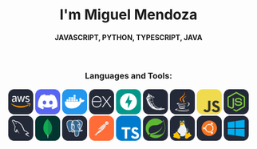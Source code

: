 <h1 align="center">I'm Miguel Mendoza</h1>
<h4 align="center">JAVASCRIPT, PYTHON, TYPESCRIPT, JAVA</h3>
<br>

<h3 align="center">Languages and Tools:</h3>

<div align="center">
<img src="https://github.com/MigueMendz/MigueMendz/blob/migueDEV/images/Aws.svg" alt="Descripción de la imagen" width="50">
<img src="https://github.com/MigueMendz/MigueMendz/blob/migueDEV/images/Discord.svg" alt="Descripción de la imagen" width="50">
<img src="https://github.com/MigueMendz/MigueMendz/blob/migueDEV/images/Docker.svg" alt="Descripción de la imagen" width="50">
<img src="https://github.com/MigueMendz/MigueMendz/blob/migueDEV/images/ExpressJS.svg" alt="Descripción de la imagen" width="50">
<img src="https://github.com/MigueMendz/MigueMendz/blob/migueDEV/images/FastAPI.svg" alt="Descripción de la imagen" width="50">
<img src="https://github.com/MigueMendz/MigueMendz/blob/migueDEV/images/Flask.svg" alt="Descripción de la imagen" width="50">
<img src="https://github.com/MigueMendz/MigueMendz/blob/migueDEV/images/Java.svg" alt="Descripción de la imagen" width="50">
<img src="https://github.com/MigueMendz/MigueMendz/blob/migueDEV/images/JavaScript.svg" alt="Descripción de la imagen" width="50">
<img src="https://github.com/MigueMendz/MigueMendz/blob/migueDEV/images/NodeJS.svg" alt="Descripción de la imagen" width="50">
<img src="https://github.com/MigueMendz/MigueMendz/blob/migueDEV/images/MySQL.svg" alt="Descripción de la imagen" width="50">
<img src="https://github.com/MigueMendz/MigueMendz/blob/migueDEV/images/MongoDB.svg" alt="Descripción de la imagen" width="50">
<img src="https://github.com/MigueMendz/MigueMendz/blob/migueDEV/images/PostgreSQL.svg" alt="Descripción de la imagen" width="50">
<img src="https://github.com/MigueMendz/MigueMendz/blob/migueDEV/images/Postman.svg" alt="Descripción de la imagen" width="50">
<img src="https://github.com/MigueMendz/MigueMendz/blob/migueDEV/images/TypeScript.svg" alt="Descripción de la imagen" width="50">

<img src="https://github.com/MigueMendz/MigueMendz/blob/migueDEV/images/Spring.svg" alt="Descripción de la imagen" width="50">

<img src="https://github.com/MigueMendz/MigueMendz/blob/migueDEV/images/Linux.svg" alt="Descripción de la imagen" width="50">
<img src="https://github.com/MigueMendz/MigueMendz/blob/migueDEV/images/Ubuntu.svg" alt="Descripción de la imagen" width="50">
<img src="https://github.com/MigueMendz/MigueMendz/blob/migueDEV/images/Windows.svg" alt="Descripción de la imagen" width="50">
</div>

<div align="left">

</div>
